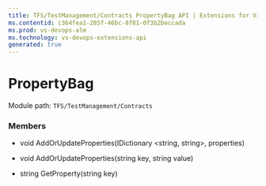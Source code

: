 ```yaml
---
title: TFS/TestManagement/Contracts PropertyBag API | Extensions for Visual Studio Team Services
ms.contentid: c364fea1-285f-46bc-8f81-0f3b2beccada
ms.prod: vs-devops-alm
ms.technology: vs-devops-extensions-api
generated: true
---
```


# PropertyBag

Module path: `TFS/TestManagement/Contracts`


### Members

* void AddOrUpdateProperties(IDictionary &lt;string, string&gt;, properties)

* void AddOrUpdateProperties(string key, string value)

* string GetProperty(string key)